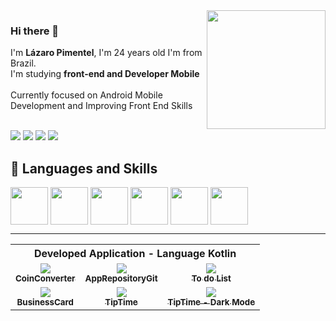 <img height="190em" src= "https://github-readme-stats.vercel.app/api?username=Drlazinho&show_icons=true&theme=tokyonight" align = "right">

### Hi there 👋
 <p align = "left">
    I'm <strong>Lázaro Pimentel</strong>, I'm 24 years old I'm from Brazil. <br>
    I'm studying <strong>front-end and Developer Mobile</strong> 
    <br>
 <br>Currently focused on Android Mobile Development and
Improving Front End Skills<br>
    <br>
</p> 

<p align="left">
        
  <a href="mailto: lazbonfim@hotmail.com" target="_blank" alt="Gmail">
  <img src="https://img.shields.io/badge/Microsoft_Outlook-0078D4?style=for-the-badge&logo=microsoft-outlook&logoColor=white" /></a>

  <a href="mailto: lazbonfim1@gmail.com" target="_blank" alt="Gmail">
  <img src="https://img.shields.io/badge/Gmail-D14836?style=for-the-badge&logo=gmail&logoColor=white" /></a>

  <a href="https://www.linkedin.com/in/l%C3%A1zaro-bonfim-872709210/" target="_blank" alt="Linkedin">
  <img src="https://img.shields.io/badge/LinkedIn-0077B5?style=for-the-badge&logo=linkedin&logoColor=white" /></a>

  <a href="tel: +55 71 992938275" target="_blank" alt="WhatsApp">
  <img src="https://img.shields.io/badge/WhatsApp-25D366?style=for-the-badge&logo=whatsapp&logoColor=white"/></a>
</p>  
<h2>🚀 Languages and Skills </h2>
<div>
    <img src="https://cdn.jsdelivr.net/gh/devicons/devicon/icons/csharp/csharp-original.svg" align = "center" heigth="50" width="60">
    <img src="https://cdn.jsdelivr.net/gh/devicons/devicon/icons/javascript/javascript-original.svg" align = "center" heigth="50" width="60">
    <img src="https://cdn.jsdelivr.net/gh/devicons/devicon/icons/html5/html5-original.svg" align = "center" heigth="50" width="60">
    <img src="https://cdn.jsdelivr.net/gh/devicons/devicon/icons/css3/css3-original.svg" align = "center" heigth="50" width="60">
    <img src="https://cdn.jsdelivr.net/gh/devicons/devicon/icons/kotlin/kotlin-original.svg" align = "center" heigth="50" width="60">
    <img src="https://cdn.jsdelivr.net/gh/devicons/devicon/icons/android/android-original.svg" align = "center" heigth="50" width="60">   
</div>

<hr>
<table>
 <tr><th colspan="4">Developed Application - Language Kotlin</th></tr>
    <td align="center">
      <a href="https://github.com/Drlazinho/CoinConverter">
        <img src="https://media.giphy.com/media/iw3lmP1LPrYDuLxKuI/giphy.gif?cid=790b7611b293b6b8edfad8cc83189d6d2616db41affd44a2&rid=giphy.gif&ct=g"/><br>
        <sub>
          <b>CoinConverter</b>
        </sub>
      </a><br>
    </td>
    <td align="center">
      <a href="https://github.com/Drlazinho/AppRepositoryGit">
        <img src="https://media.giphy.com/media/SOqocd5Zg3wkLjo7Ak/giphy.gif"/><br>
        <sub>
          <b>AppRepositoryGit</b>
        </sub>
      </a><br>
    </td>
   <td align="center">
      <a href="https://github.com/Drlazinho/ToDoList_Kotlin">
        <img src="https://media.giphy.com/media/q1K7O4JxHKb4mm7Qky/giphy.gif?cid=790b7611c892a256b0efbb4e87fa7ef60859bab8f16661e2&rid=giphy.gif&ct=g"/><br>
        <sub>
          <b>To do List</b>
        </sub>
      </a><br>
    </td>
  </tr>
  <tr></tr>
    <td align="center">
      <a href="https://github.com/Drlazinho/BusinessCard_Kotlin">
        <img src="https://media.giphy.com/media/w8c3EiEozwiAN9AG4W/giphy.gif"/><br>
        <sub>
          <b>BusinessCard</b>
        </sub>
      </a><br>
    </td>
    <td align="center">
      <a href="https://github.com/Drlazinho/TipTime">
        <img src="https://media.giphy.com/media/gWWdcncsiXt5DHwdcW/giphy.gif""/><br>
        <sub>
          <b>TipTime</b>
        </sub>
      </a><br>
    </td>
   <td align="center">
      <a href="https://github.com/Drlazinho/TipTime">
        <img src="https://media.giphy.com/media/jHAG4G4sV0z6BkjsbQ/giphy.gif"/><br>
        <sub>
          <b>TipTime - Dark Mode</b>
        </sub>
      </a><br>
    </td>
  </tr>
</table>


<!--
    <img height="190em" src="https://github-readme-stats.vercel.app/api/top-langs/?username=Drlazinho&layout=compact">

**Drlazinho/Drlazinho** is a ✨ _special_ ✨ repository because its `README.md` (this file) appears on your GitHub profile.

Here are some ideas to get you started:

- 🔭 I’m currently working on ...
- 🌱 I’m currently learning ...
- 👯 I’m looking to collaborate on ...
- 🤔 I’m looking for help with ...
- 💬 Ask me about ...
- 📫 How to reach me: ...
- 😄 Pronouns: ...
- ⚡ Fun fact: ...
-->
